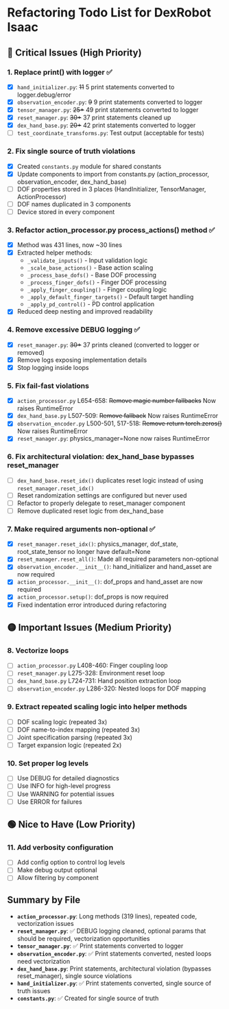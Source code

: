 # Refactoring Todo List for DexRobot Isaac

## 🔴 Critical Issues (High Priority)

### 1. Replace print() with logger ✅
- [x] `hand_initializer.py`: ~~11~~ 5 print statements converted to logger.debug/error
- [x] `observation_encoder.py`: ~~9~~ 9 print statements converted to logger
- [x] `tensor_manager.py`: ~~25+~~ 49 print statements converted to logger
- [x] `reset_manager.py`: ~~30+~~ 37 print statements cleaned up
- [x] `dex_hand_base.py`: ~~20+~~ 42 print statements converted to logger
- [ ] `test_coordinate_transforms.py`: Test output (acceptable for tests)

### 2. Fix single source of truth violations
- [x] Created `constants.py` module for shared constants
- [x] Update components to import from constants.py (action_processor, observation_encoder, dex_hand_base)
- [ ] DOF properties stored in 3 places (HandInitializer, TensorManager, ActionProcessor)
- [ ] DOF names duplicated in 3 components
- [ ] Device stored in every component

### 3. Refactor action_processor.py process_actions() method ✅
- [x] Method was 431 lines, now ~30 lines
- [x] Extracted helper methods:
  - `_validate_inputs()` - Input validation logic
  - `_scale_base_actions()` - Base action scaling
  - `_process_base_dofs()` - Base DOF processing
  - `_process_finger_dofs()` - Finger DOF processing
  - `_apply_finger_coupling()` - Finger coupling logic
  - `_apply_default_finger_targets()` - Default target handling
  - `_apply_pd_control()` - PD control application
- [x] Reduced deep nesting and improved readability

### 4. Remove excessive DEBUG logging ✅
- [x] `reset_manager.py`: ~~30+~~ 37 prints cleaned (converted to logger or removed)
- [x] Remove logs exposing implementation details
- [x] Stop logging inside loops

### 5. Fix fail-fast violations
- [x] `action_processor.py` L654-658: ~~Remove magic number fallbacks~~ Now raises RuntimeError
- [x] `dex_hand_base.py` L507-509: ~~Remove fallback~~ Now raises RuntimeError
- [x] `observation_encoder.py` L500-501, 517-518: ~~Remove return torch.zeros()~~ Now raises RuntimeError
- [x] `reset_manager.py`: physics_manager=None now raises RuntimeError

### 6. Fix architectural violation: dex_hand_base bypasses reset_manager
- [ ] `dex_hand_base.reset_idx()` duplicates reset logic instead of using `reset_manager.reset_idx()`
- [ ] Reset randomization settings are configured but never used
- [ ] Refactor to properly delegate to reset_manager component
- [ ] Remove duplicated reset logic from dex_hand_base

### 7. Make required arguments non-optional ✅
- [x] `reset_manager.reset_idx()`: physics_manager, dof_state, root_state_tensor no longer have default=None
- [x] `reset_manager.reset_all()`: Made all required parameters non-optional
- [x] `observation_encoder.__init__()`: hand_initializer and hand_asset are now required
- [x] `action_processor.__init__()`: dof_props and hand_asset are now required
- [x] `action_processor.setup()`: dof_props is now required
- [x] Fixed indentation error introduced during refactoring

## 🟡 Important Issues (Medium Priority)

### 8. Vectorize loops
- [ ] `action_processor.py` L408-460: Finger coupling loop
- [ ] `reset_manager.py` L275-328: Environment reset loop
- [ ] `dex_hand_base.py` L724-731: Hand position extraction loop
- [ ] `observation_encoder.py` L286-320: Nested loops for DOF mapping

### 9. Extract repeated scaling logic into helper methods
- [ ] DOF scaling logic (repeated 3x)
- [ ] DOF name-to-index mapping (repeated 3x)
- [ ] Joint specification parsing (repeated 3x)
- [ ] Target expansion logic (repeated 2x)

### 10. Set proper log levels
- [ ] Use DEBUG for detailed diagnostics
- [ ] Use INFO for high-level progress
- [ ] Use WARNING for potential issues
- [ ] Use ERROR for failures

## 🟢 Nice to Have (Low Priority)

### 11. Add verbosity configuration
- [ ] Add config option to control log levels
- [ ] Make debug output optional
- [ ] Allow filtering by component

## Summary by File

- **`action_processor.py`**: Long methods (319 lines), repeated code, vectorization issues
- **`reset_manager.py`**: ✅ DEBUG logging cleaned, optional params that should be required, vectorization opportunities
- **`tensor_manager.py`**: ✅ Print statements converted to logger
- **`observation_encoder.py`**: ✅ Print statements converted, nested loops need vectorization
- **`dex_hand_base.py`**: Print statements, architectural violation (bypasses reset_manager), single source violations
- **`hand_initializer.py`**: ✅ Print statements converted, single source of truth issues
- **`constants.py`**: ✅ Created for single source of truth

